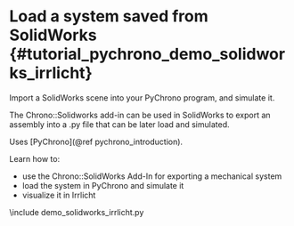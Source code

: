 Load a system saved from SolidWorks   {#tutorial_pychrono_demo_solidworks_irrlicht}
==================================

Import a SolidWorks scene into your PyChrono program, and simulate it.

The Chrono::Solidworks add-in can be used in SolidWorks to export an assembly 
into a .py file that can be later load and simulated.

Uses [PyChrono](@ref pychrono_introduction).

Learn how to:

- use the Chrono::SolidWorks Add-In for exporting a mechanical system
- load the system in PyChrono and simulate it
- visualize it in Irrlicht

\include demo_solidworks_irrlicht.py